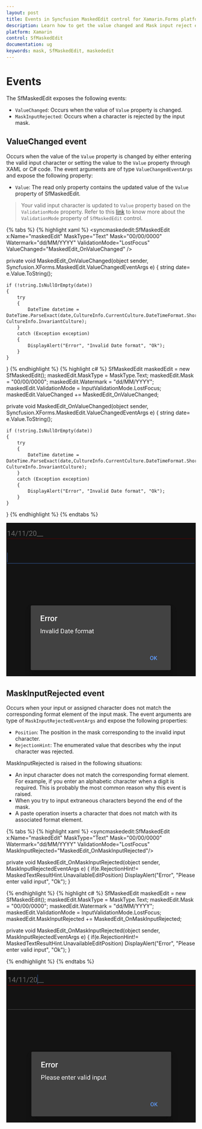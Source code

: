 ```yaml
---
layout: post
title: Events in Syncfusion MaskedEdit control for Xamarin.Forms platform
description: Learn how to get the value changed and Mask input reject events in SfMaskedEdit
platform: Xamarin
control: SfMaskedEdit
documentation: ug 
keywords: mask, SfMaskedEdit, maskededit
---
```

# Events
The SfMaskedEdit exposes the following events:

* `ValueChanged`: Occurs when the value of `Value` property is changed.
* `MaskInputRejected`: Occurs when a character is rejected by the input mask.

## ValueChanged event

Occurs when the value of the `Value` property is changed by either entering the valid input character or setting the value to the `Value` property through XAML or C# code. The event arguments are of type `ValueChangedEventArgs` and expose the following property:

* `Value`: The read only property contains the updated value of the `Value` property of SfMaskedEdit.

> Your valid input character is updated to `Value` property based on the `ValidationMode` property.
> Refer to this [link](validation.html#validation-mode) to know more about the `ValidationMode` property of `SfMaskedEdit` control.

{% tabs %}
{% highlight xaml %}
<syncmaskededit:SfMaskedEdit x:Name="maskedEdit" MaskType="Text" Mask="00/00/0000" Watermark="dd/MM/YYYY" ValidationMode="LostFocus" ValueChanged="MaskedEdit_OnValueChanged" />

private void MaskedEdit_OnValueChanged(object sender, Syncfusion.XForms.MaskedEdit.ValueChangedEventArgs e)
{
    string date= e.Value.ToString();
    
    if (!string.IsNullOrEmpty(date))
    {
        try
        {
            DateTime datetime = DateTime.ParseExact(date,CultureInfo.CurrentCulture.DateTimeFormat.ShortDatePattern, CultureInfo.InvariantCulture);
        }
        catch (Exception exception)
        {
            DisplayAlert("Error", "Invalid Date format", "Ok");
        }
    }
}
{% endhighlight %}
{% highlight c# %}
SfMaskedEdit maskedEdit = new SfMaskedEdit();
maskedEdit.MaskType = MaskType.Text;
maskedEdit.Mask = "00/00/0000";
maskedEdit.Watermark = "dd/MM/YYYY";
maskedEdit.ValidationMode = InputValidationMode.LostFocus;
maskedEdit.ValueChanged += MaskedEdit_OnValueChanged;

private void MaskedEdit_OnValueChanged(object sender, Syncfusion.XForms.MaskedEdit.ValueChangedEventArgs e)
{
    string date= e.Value.ToString();
    
    if (!string.IsNullOrEmpty(date))
    {
        try
        {
            DateTime datetime = DateTime.ParseExact(date,CultureInfo.CurrentCulture.DateTimeFormat.ShortDatePattern, CultureInfo.InvariantCulture);
        }
        catch (Exception exception)
        {
            DisplayAlert("Error", "Invalid Date format", "Ok");
        }
    }
}
{% endhighlight %}
{% endtabs %}

![ValueChanged event support in Xamarin.Forms masked edit](SfMaskedEditImages/ValueChangedevent.png)

## MaskInputRejected event

Occurs when your input or assigned character does not match the corresponding format element of the input mask. The event arguments are type of `MaskInputRejectedEventArgs` and expose the following properties:

* `Position`: The position in the mask corresponding to the invalid input character.
* `RejectionHint`: The enumerated value that describes why the input character was rejected.

MaskInputRejected is raised in the following situations:

* An input character does not match the corresponding format element. For example, if you enter an alphabetic character when a digit is required. This is probably the most common reason why this event is raised.
* When you try to input extraneous characters beyond the end of the mask.
* A paste operation inserts a character that does not match with its associated format element. 

{% tabs %}
{% highlight xaml %}
<syncmaskededit:SfMaskedEdit x:Name="maskedEdit" MaskType="Text" Mask="00/00/0000" Watermark="dd/MM/YYYY" ValidationMode="LostFocus" MaskInputRejected="MaskedEdit_OnMaskInputRejected"/>

private void MaskedEdit_OnMaskInputRejected(object sender, MaskInputRejectedEventArgs e)
{
    if(e.RejectionHint!= MaskedTextResultHint.UnavailableEditPosition)
        DisplayAlert("Error", "Please enter valid input", "Ok");
}

{% endhighlight %}
{% highlight c# %}
SfMaskedEdit maskedEdit = new SfMaskedEdit();
maskedEdit.MaskType = MaskType.Text;
maskedEdit.Mask = "00/00/0000";
maskedEdit.Watermark = "dd/MM/YYYY";
maskedEdit.ValidationMode = InputValidationMode.LostFocus;
maskedEdit.MaskInputRejected += MaskedEdit_OnMaskInputRejected;

private void MaskedEdit_OnMaskInputRejected(object sender, MaskInputRejectedEventArgs e)
{
    if(e.RejectionHint!= MaskedTextResultHint.UnavailableEditPosition)
        DisplayAlert("Error", "Please enter valid input", "Ok");
}

{% endhighlight %}
{% endtabs %}

![MaskInputRejected event support in Xamarin.Forms masked edit](SfMaskedEditImages/MaskInputRejectedevent.png)